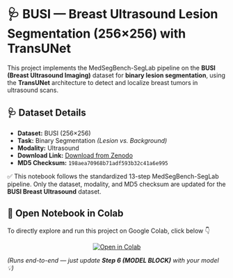 # 🩺 BUSI — Breast Ultrasound Lesion Segmentation (256×256) with TransUNet

This project implements the MedSegBench-SegLab pipeline on the **BUSI (Breast Ultrasound Imaging)** dataset for **binary lesion segmentation**, using the **TransUNet** architecture to detect and localize breast tumors in ultrasound scans.

## 🩺 Dataset Details
- **Dataset:** BUSI (256×256)
- **Task:** Binary Segmentation *(Lesion vs. Background)*
- **Modality:** Ultrasound
- **Download Link:** [Download from Zenodo](https://zenodo.org/records/13358372/files/busi_256.npz?download=1)
- **MD5 Checksum:** `198aea70968b71adf593b32c41a6e995`

✅ This notebook follows the standardized 13-step MedSegBench-SegLab pipeline. Only the dataset, modality, and MD5 checksum are updated for the **BUSI Breast Ultrasound** dataset.

## 🚀 Open Notebook in Colab

To directly explore and run this project on Google Colab, click below 👇  

<p align="center">
  <a href="https://colab.research.google.com/github/HussamUmer/MedSegBench-SegLab/blob/main/BUSI_Binary_TransUNet256
/notebook/BUSI_Binary_TransUNet256.ipynb (1)" target="_blank">
    <img src="https://colab.research.google.com/assets/colab-badge.svg" alt="Open in Colab"/>
  </a>
</p>

*(Runs end-to-end — just update **Step 6 (MODEL BLOCK)** with your model 💡)*
